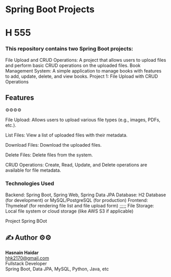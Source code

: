 <h1>Spring Boot Projects</h1>
<h1>H 555
<h3>This repository contains two Spring Boot projects:</h3>

<p>File Upload and CRUD Operations: A project that allows users to upload files and perform basic CRUD operations on the uploaded files.
Book Management System: A simple application to manage books with features to add, update, delete, and view books.
Project 1: File Upload with CRUD Operations</p>
<h2>Features</h2>
⚙️⚙️⚙️⚙️
<p>File Upload: Allows users to upload various file types (e.g., images, PDFs, etc.).</p>
<p>List Files: View a list of uploaded files with their metadata.</p>
<p>Download Files: Download the uploaded files.</p>
<p>Delete Files: Delete files from the system.</p>
<p>CRUD Operations: Create, Read, Update, and Delete operations are available for file metadata.</p>
<h3>Technologies Used</h3>
<p>Backend: Spring Boot, Spring Web, Spring Data JPA
Database: H2 Database (for development) or MySQL/PostgreSQL (for production)
Frontend: Thymeleaf (for rendering file list and file upload form)
  ;;;;;
File Storage: Local file system or cloud storage (like AWS S3 if applicable)</p>

<list>Project</list>
<a></a>
<khan>Spring BOot</khan>
## ✍️ Author ⚙️⚙️

**Hasnain Haidar**  
hhk2170@gmail.com  
Fullstack Developer  
Spring Boot, Data JPA, MySQL, Python, Java, etc

